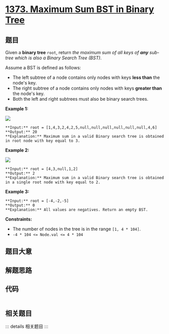 # [1373. Maximum Sum BST in Binary Tree](https://leetcode.com/problems/maximum-sum-bst-in-binary-tree)

## 题目

Given a **binary tree** `root`, return _the maximum sum of all keys of **any**
sub-tree which is also a Binary Search Tree (BST)_.

Assume a BST is defined as follows:

  * The left subtree of a node contains only nodes with keys **less than** the node's key.
  * The right subtree of a node contains only nodes with keys **greater than** the node's key.
  * Both the left and right subtrees must also be binary search trees.



**Example 1:**

![](https://assets.leetcode.com/uploads/2020/01/30/sample_1_1709.png)

    
    
    **Input:** root = [1,4,3,2,4,2,5,null,null,null,null,null,null,4,6]
    **Output:** 20
    **Explanation:** Maximum sum in a valid Binary search tree is obtained in root node with key equal to 3.
    

**Example 2:**

![](https://assets.leetcode.com/uploads/2020/01/30/sample_2_1709.png)

    
    
    **Input:** root = [4,3,null,1,2]
    **Output:** 2
    **Explanation:** Maximum sum in a valid Binary search tree is obtained in a single root node with key equal to 2.
    

**Example 3:**

    
    
    **Input:** root = [-4,-2,-5]
    **Output:** 0
    **Explanation:** All values are negatives. Return an empty BST.
    



**Constraints:**

  * The number of nodes in the tree is in the range `[1, 4 * 104]`.
  * `-4 * 104 <= Node.val <= 4 * 104`


## 题目大意

## 解题思路

## 代码

```javascript

```

## 相关题目

::: details 相关题目
:::
